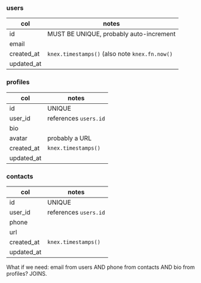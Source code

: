 ### users

col        | notes
-----------|------
id         | MUST BE UNIQUE, probably auto-increment
email      |
created_at | `knex.timestamps()` (also note `knex.fn.now()`
updated_at |

### profiles

col        | notes
-----------|------
id         | UNIQUE
user_id    | references `users.id`
bio        |
avatar     | probably a URL
created_at | `knex.timestamps()`
updated_at |


### contacts

col        | notes
-----------|------
id         | UNIQUE
user_id    | references `users.id`
phone      |
url        |
created_at | `knex.timestamps()`
updated_at |

What if we need: email from users AND phone from contacts AND bio from profiles? JOINS.
